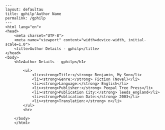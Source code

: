 
    ---
    layout: defaultau
    title: gphilp'Author Name 
    permalink: /gphilp
    ---
    <html lang="en">
    <head>
        <meta charset="UTF-8">
        <meta name="viewport" content="width=device-width, initial-scale=1.0">
        <title>Author Details - gphilp</title>
    </head>
    <body>
        <h1>Author Details - gphilp</h1>
        
            <ul>
                <li><strong>Title:</strong> Benjamin, My Son</li>
                <li><strong>Genre:</strong> Fiction (Novel)</li>
                <li><strong>Language:</strong> English</li>
                <li><strong>Publisher:</strong> Peepal Tree Press</li>
                <li><strong>Publication City:</strong> leeds_england</li>
                <li><strong>Publication Date:</strong> 2003</li>
                <li><strong>Translation:</strong> n</li>
            </ul>
            <hr>
            
        </body>
        </html>
        